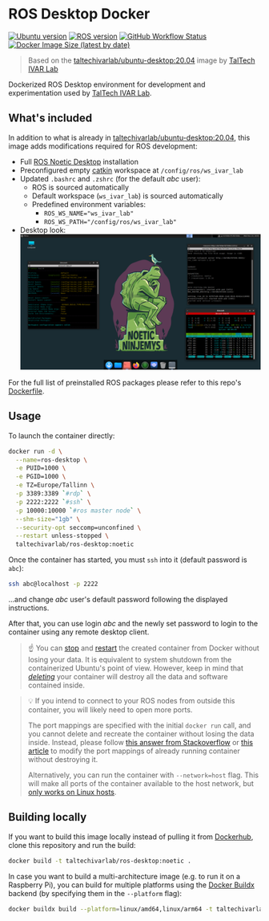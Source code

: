 # ROS Desktop Docker

[![Ubuntu version](https://img.shields.io/badge/Ubuntu-20.04-informational?logo=ubuntu)](https://releases.ubuntu.com/focal/)
[![ROS version](https://img.shields.io/badge/ROS-noetic-informational?logo=ros)](http://wiki.ros.org/noetic)
[![GitHub Workflow Status](https://img.shields.io/github/workflow/status/TalTech-IVAR-Lab/ros-desktop-docker/Docker%20Build?logo=github)](https://github.com/TalTech-IVAR-Lab/ros-desktop-docker/actions)
[![Docker Image Size (latest by date)](https://img.shields.io/docker/image-size/taltechivarlab/ros-desktop?logo=docker)](https://hub.docker.com/r/taltechivarlab/ros-desktop)

> Based on the [taltechivarlab/ubuntu-desktop:20.04][ubuntu_desktop_github] image by [TalTech IVAR Lab][taltech_ivar_lab_github]

Dockerized ROS Desktop environment for development and experimentation used by [TalTech IVAR Lab][taltech_ivar_lab].

## What's included

In addition to what is already in [taltechivarlab/ubuntu-desktop:20.04][ubuntu_desktop_github], this image adds modifications required for ROS development:

- Full [ROS Noetic Desktop][ros_noetic] installation
- Preconfigured empty [catkin] workspace at `/config/ros/ws_ivar_lab`
- Updated `.bashrc` and `.zshrc` (for the default _abc_ user):
  - ROS is sourced automatically
  - Default workspace (`ws_ivar_lab`) is sourced automatically
  - Predefined environment variables:
    - `ROS_WS_NAME="ws_ivar_lab"`
    - `ROS_WS_PATH="/config/ros/ws_ivar_lab"`
- Desktop look:
  ![desktop screenshot from ros desktop docker](https://raw.githubusercontent.com/TalTech-IVAR-Lab/ros-desktop-docker/main/docs/images/desktop.png "Default desktop environment in this Docker image")

For the full list of preinstalled ROS packages please refer to this repo's [Dockerfile].

## Usage

To launch the container directly:

```bash
docker run -d \
  --name=ros-desktop \
  -e PUID=1000 \
  -e PGID=1000 \
  -e TZ=Europe/Tallinn \
  -p 3389:3389 `#rdp` \
  -p 2222:2222 `#ssh` \
  -p 10000:10000 `#ros master node` \
  --shm-size="1gb" \
  --security-opt seccomp=unconfined \
  --restart unless-stopped \
  taltechivarlab/ros-desktop:noetic
```

Once the container has started, you must `ssh` into it (default password is `abc`):

```bash
ssh abc@localhost -p 2222
```

...and change _abc_ user's default password following the displayed instructions.

After that, you can use login _abc_ and the newly set password to login to the container using any remote desktop client.

> ☝ You can [stop][docker_stop] and [restart][docker_start] the created container from Docker without losing your data. It is equivalent to system shutdown from the containerized Ubuntu's point of view. However, keep in mind that [_deleting_][docker_rm] your container will destroy all the data and software contained inside.

> 💡 If you intend to connect to your ROS nodes from outside this container, you will likely need to open more ports.
> 
> The port mappings are specified with the initial `docker run` call, and you cannot delete and recreate the container without losing the data inside. Instead, please follow [this answer from Stackoverflow][update_docker_port_in_flight_stackoverflow] or [this article][update_docker_port_in_flight] to modify the port mappings of already running container without destroying it.
> 
> Alternatively, you can run the container with `--network=host` flag. This will make all ports of the container available to the host network, but [only works on Linux hosts][docker_network_host].

## Building locally

If you want to build this image locally instead of pulling it from [Dockerhub], clone this repository and run the build:

```bash
docker build -t taltechivarlab/ros-desktop:noetic .
```

In case you want to build a multi-architecture image (e.g. to run it on a Raspberry Pi), you can build for multiple platforms using the [Docker Buildx][docker_buildx] backend (by specifying them in the `--platform` flag):

```bash
docker buildx build --platform=linux/amd64,linux/arm64 -t taltechivarlab/ros-desktop:noetic --output=oci .
```


[taltech_ivar_lab]: https://ivar.taltech.ee/
[ubuntu_desktop_github]: https://github.com/TalTech-IVAR-Lab/ubuntu-desktop-docker
[taltech_ivar_lab_github]: https://github.com/TalTech-IVAR-Lab
[ros_noetic]: http://wiki.ros.org/noetic
[ros_desktop_github]: https://github.com/TalTech-IVAR-Lab/ros-desktop-docker
[catkin]: http://wiki.ros.org/catkin
[rdesktop_github_hardware_acceleration]: https://github.com/linuxserver/docker-rdesktop#hardware-acceleration-ubuntu-container-only
[Dockerhub]: https://hub.docker.com/
[docker_buildx]: https://www.docker.com/blog/how-to-rapidly-build-multi-architecture-images-with-buildx/#
[dockerfile]: https://github.com/TalTech-IVAR-Lab/ros-desktop-docker/blob/main/Dockerfile
[docker_stop]: https://docs.docker.com/engine/reference/commandline/stop/
[docker_start]: https://docs.docker.com/engine/reference/commandline/start/
[docker_rm]: https://docs.docker.com/engine/reference/commandline/rm/
[update_docker_port_in_flight]: https://www.baeldung.com/linux/assign-port-docker-container#reconfigure-docker-in-flight
[update_docker_port_in_flight_stackoverflow]: https://stackoverflow.com/a/38783433
[docker_network_host]: https://docs.docker.com/network/host/
